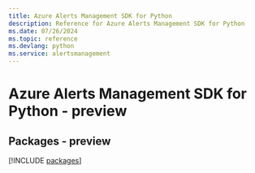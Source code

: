 ```yaml
---
title: Azure Alerts Management SDK for Python
description: Reference for Azure Alerts Management SDK for Python
ms.date: 07/26/2024
ms.topic: reference
ms.devlang: python
ms.service: alertsmanagement
---
```

# Azure Alerts Management SDK for Python - preview
## Packages - preview
[!INCLUDE [packages](alerts-management-index.md)]